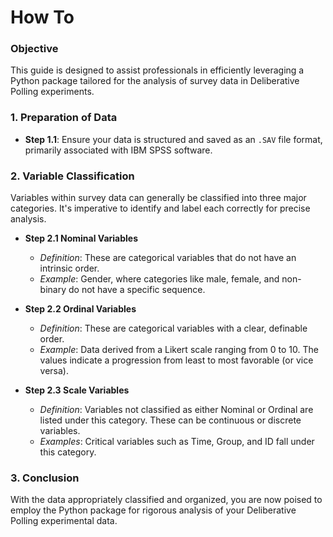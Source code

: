 # How To

### Objective
This guide is designed to assist professionals in efficiently leveraging a Python package tailored for the analysis of survey data in Deliberative Polling experiments.

### 1. Preparation of Data
- **Step 1.1**: Ensure your data is structured and saved as an `.SAV` file format, primarily associated with IBM SPSS software.

### 2. Variable Classification
Variables within survey data can generally be classified into three major categories. It's imperative to identify and label each correctly for precise analysis.

- **Step 2.1 Nominal Variables**
  - *Definition*: These are categorical variables that do not have an intrinsic order.
  - *Example*: Gender, where categories like male, female, and non-binary do not have a specific sequence.

- **Step 2.2 Ordinal Variables**
  - *Definition*: These are categorical variables with a clear, definable order.
  - *Example*: Data derived from a Likert scale ranging from 0 to 10. The values indicate a progression from least to most favorable (or vice versa).

- **Step 2.3 Scale Variables**
  - *Definition*: Variables not classified as either Nominal or Ordinal are listed under this category. These can be continuous or discrete variables.
  - *Examples*: Critical variables such as Time, Group, and ID fall under this category.

### 3. Conclusion
With the data appropriately classified and organized, you are now poised to employ the Python package for rigorous analysis of your Deliberative Polling experimental data.

